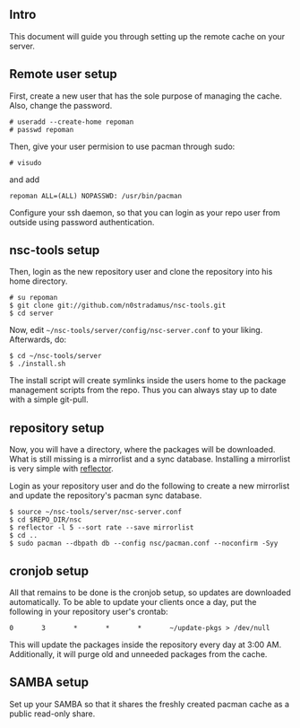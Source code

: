 ## Intro
This document will guide you through setting up the remote cache
on your server.

## Remote user setup
First, create a new user that has the sole purpose of managing the cache.
Also, change the password.

	# useradd --create-home repoman
	# passwd repoman

Then, give your user permision to use pacman through sudo:

	# visudo

and add

	repoman ALL=(ALL) NOPASSWD: /usr/bin/pacman

Configure your ssh daemon, so that you can login as your repo user from outside
using password authentication.

## nsc-tools setup
Then, login as the new repository user and clone the repository into his home directory.

	# su repoman
	$ git clone git://github.com/n0stradamus/nsc-tools.git
	$ cd server

Now, edit `~/nsc-tools/server/config/nsc-server.conf` to your liking.
Afterwards, do:

	$ cd ~/nsc-tools/server
	$ ./install.sh

The install script will create symlinks inside the users home
to the package management scripts from the repo.
Thus you can always stay up to date with a simple git-pull.

## repository setup
Now, you will have a directory, where the packages will be downloaded.
What is still missing is a mirrorlist and a sync database.
Installing a mirrorlist is very simple with [reflector](https://wiki.archlinux.org/index.php/Reflector).

Login as your repository user and do the following to create a 
new mirrorlist and update the repository's pacman sync database.

	$ source ~/nsc-tools/server/nsc-server.conf
	$ cd $REPO_DIR/nsc
	$ reflector -l 5 --sort rate --save mirrorlist
	$ cd ..
	$ sudo pacman --dbpath db --config nsc/pacman.conf --noconfirm -Syy

## cronjob setup
All that remains to be done is the cronjob setup, so updates are downloaded automatically.
To be able to update your clients once a day, put the following
in your repository user's crontab:

    0       3       *       *       *       ~/update-pkgs > /dev/null 

This will update the packages inside the repository every day at 3:00 AM.
Additionally, it will purge old and unneeded packages from the cache.

## SAMBA setup
Set up your SAMBA so that it shares the freshly created pacman cache
as a public read-only share.
